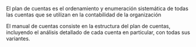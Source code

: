 El plan de cuentas es el ordenamiento y enumeración sistemática de todas las cuentas que se utilizan en la contabilidad de la organización

El manual de cuentas consiste en la estructura del plan de cuentas, incluyendo el análisis detallado de cada cuenta en particular, con todas sus variantes.
